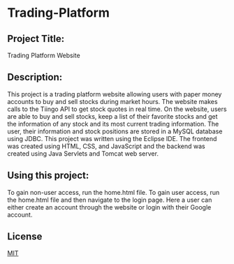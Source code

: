 # Trading-Platform

## Project Title: 
Trading Platform Website

## Description: 
This project is a trading platform website allowing users with paper money accounts to buy and sell stocks during market hours. 
The website makes calls to the Tiingo API to get stock quotes in real time. On the website, users are able to buy and sell stocks, keep a list of their favorite stocks and get the information of any stock and its most current trading information. 
The user, their information and stock positions are stored in a MySQL database using JDBC.
This project was written using the Eclipse IDE. The frontend was created using HTML, CSS, and JavaScript and the backend was created using Java Servlets and Tomcat web server.

## Using this project:
To gain non-user access, run the home.html file.
To gain user access, run the home.html file and then navigate to the login page. Here a user can either create an account through the website or login with their Google account.

## License
[MIT](https://choosealicense.com/licenses/mit/)
